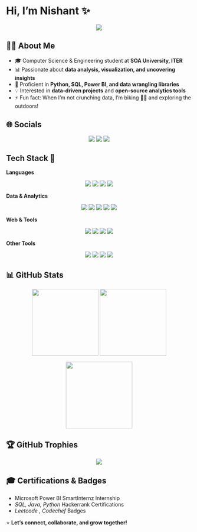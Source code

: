# Hi, I’m Nishant ✨
<p align="center">
  <img src="https://readme-typing-svg.herokuapp.com?font=Roboto+Mono&weight=500&size=26&duration=4000&pause=1000&color=F7F7F7,FEC260,FF6B6B,6BCB77,4D96FF&center=true&vCenter=true&width=650&lines=Data+Analyst+%7C+Python+%7C+Power+BI;Passionate+about+Data+Visualization;Always+Learning+New+Tech!" />
</p>




## 👨‍💻 About Me
- 🎓 Computer Science & Engineering student at **SOA University, ITER**  
- 📊 Passionate about **data analysis, visualization, and uncovering insights**  
- 🐍 Proficient in **Python, SQL, Power BI, and data wrangling libraries**  
- 💡 Interested in **data-driven projects** and **open-source analytics tools**  
- ⚡ Fun fact: When I’m not crunching data, I’m biking 🚴‍♂️ and exploring the outdoors!  


## 🌐 Socials
<p align="center">
  <a href="https://instagram.com/nishantt.03"><img src="https://img.shields.io/badge/Instagram-%23E4405F.svg?style=for-the-badge&logo=Instagram&logoColor=white"/></a>
  <a href="https://www.linkedin.com/in/nishantbarik"><img src="https://img.shields.io/badge/LinkedIn-%230077B5.svg?style=for-the-badge&logo=linkedin&logoColor=white"/></a>
  <a href="mailto:bariknishant10@gmail.com"><img src="https://img.shields.io/badge/Email-D14836?style=for-the-badge&logo=gmail&logoColor=white"/></a>
</p>


## Tech Stack 🐳  
**Languages**  
<p align="center">
  <img src="https://img.shields.io/badge/python-3670A0?style=for-the-badge&logo=python&logoColor=ffdd54"/>
  <img src="https://img.shields.io/badge/java-%23ED8B00.svg?style=for-the-badge&logo=openjdk&logoColor=white"/>
  <img src="https://img.shields.io/badge/c++-%2300599C.svg?style=for-the-badge&logo=c%2B%2B&logoColor=white"/>
  <img src="https://img.shields.io/badge/c-%2300599C.svg?style=for-the-badge&logo=c&logoColor=white"/>
</p>

**Data & Analytics**  
<p align="center">
  <img src="https://img.shields.io/badge/power_bi-F2C811?style=for-the-badge&logo=powerbi&logoColor=black"/>
  <img src="https://img.shields.io/badge/mysql-4479A1.svg?style=for-the-badge&logo=mysql&logoColor=white"/>
  <img src="https://img.shields.io/badge/pandas-%23150458.svg?style=for-the-badge&logo=pandas&logoColor=white"/>
  <img src="https://img.shields.io/badge/numpy-%23013243.svg?style=for-the-badge&logo=numpy&logoColor=white"/>
  <img src="https://img.shields.io/badge/Anaconda-%2344A833.svg?style=for-the-badge&logo=anaconda&logoColor=white"/>
</p>

**Web & Tools**  
<p align="center">
  <img src="https://img.shields.io/badge/html5-%23E34F26.svg?style=for-the-badge&logo=html5&logoColor=white"/>
  <img src="https://img.shields.io/badge/css3-%231572B6.svg?style=for-the-badge&logo=css3&logoColor=white"/>
  <img src="https://img.shields.io/badge/javascript-%23323330.svg?style=for-the-badge&logo=javascript&logoColor=%23F7DF1E"/>
  <img src="https://img.shields.io/badge/bootstrap-%238511FA.svg?style=for-the-badge&logo=bootstrap&logoColor=white"/>
</p>

**Other Tools**  
<p align="center">
  <img src="https://img.shields.io/badge/github-%23121011.svg?style=for-the-badge&logo=github&logoColor=white"/>
  <img src="https://img.shields.io/badge/Oracle-F80000?style=for-the-badge&logo=oracle&logoColor=white"/>
  <img src="https://img.shields.io/badge/cisco-%23049fd9.svg?style=for-the-badge&logo=cisco&logoColor=black"/>
  <img src="https://img.shields.io/badge/Canva-%2300C4CC.svg?style=for-the-badge&logo=Canva&logoColor=white"/>
</p>


## 📊 GitHub Stats
<p align="center">
  <img src="https://github-readme-stats.vercel.app/api?username=NishantBarik&theme=radical&hide_border=false&include_all_commits=true&count_private=true" height="180"/>
  <img src="https://nirzak-streak-stats.vercel.app/?user=NishantBarik&theme=radical&hide_border=false" height="180"/>
</p>

<p align="center">
  <img src="https://github-readme-stats.vercel.app/api/top-langs/?username=NishantBarik&theme=radical&hide_border=false&layout=compact" height="180"/>
</p>

## 🏆 GitHub Trophies
<p align="center">
  <img src="https://github-profile-trophy.vercel.app/?username=NishantBarik&theme=radical&no-frame=false&no-bg=true&margin-w=4"/>
</p>


## 🎓 Certifications & Badges
- Microsoft Power BI SmartInternz Internship 
- *SQL, Java, Python* Hackerrank Certifications 
- *Leetcode , Codechef* Badges


⭐ **Let’s connect, collaborate, and grow together!**
